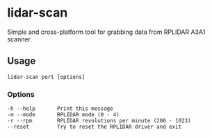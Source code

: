 # lidar-scan

Simple and cross-platform tool for grabbing data from RPLIDAR A3A1 scanner.

## Usage

```
lidar-scan port [options]
```

### Options

```
-h --help       Print this message
-m --mode       RPLIDAR mode (0 - 4)
-r --rpm        RPLIDAR revolutions per minute (200 - 1023)
--reset         Try to reset the RPLIDAR driver and exit
```
